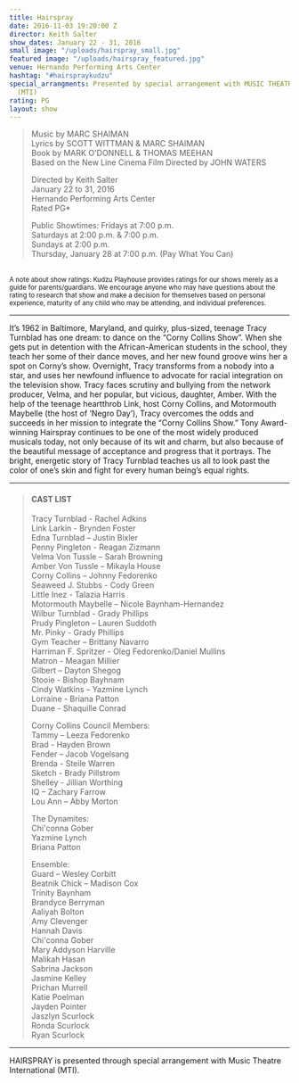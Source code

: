 ```yaml
---
title: Hairspray
date: 2016-11-03 19:20:00 Z
director: Keith Salter
show_dates: January 22 - 31, 2016
small image: "/uploads/hairspray_small.jpg"
featured image: "/uploads/hairspray_featured.jpg"
venue: Hernando Performing Arts Center
hashtag: "#hairspraykudzu"
special_arrangments: Presented by special arrangement with MUSIC THEATRE INTERNATIONAL
  (MTI)
rating: PG
layout: show
---
```


> Music by MARC SHAIMAN<br>
> Lyrics by SCOTT WITTMAN & MARC SHAIMAN<br>
> Book by MARK O'DONNELL & THOMAS MEEHAN<br>
> Based on the New Line Cinema Film Directed by JOHN WATERS<br>
>
> Directed by Keith Salter<br>
> January 22 to 31, 2016<br>
> Hernando Performing Arts Center<br>
> Rated PG*<br>
>
> Public Showtimes: Fridays at 7:00 p.m.<br>
> Saturdays at 2:00 p.m. & 7:00 p.m.<br>
> Sundays at 2:00 p.m.<br>
> Thursday, January 28 at 7:00 p.m. (Pay What You Can)<br>

<br>
<small>A note about show ratings: Kudzu Playhouse provides ratings for our shows merely as a guide for parents/guardians.  We encourage anyone who may have questions about the rating to research that show and make a decision for themselves based on personal experience, maturity of any child who may be attending, and individual preferences.</small>

---

It’s 1962 in Baltimore, Maryland, and quirky, plus-sized, teenage Tracy Turnblad has one dream: to dance on the “Corny Collins Show”. When she gets put in detention with the African-American students in the school, they teach her some of their dance moves, and her new found groove wins her a spot on Corny’s show. Overnight, Tracy transforms from a nobody into a star, and uses her newfound influence to advocate for racial integration on the television show. Tracy faces scrutiny and bullying from the network producer, Velma, and her popular, but vicious, daughter, Amber. With the help of the teenage heartthrob Link, host Corny Collins, and Motormouth Maybelle (the host of ‘Negro Day’), Tracy overcomes the odds and succeeds in her mission to integrate the “Corny Collins Show.” Tony Award-winning Hairspray continues to be one of the most widely produced musicals today, not only because of its wit and charm, but also because of the beautiful message of acceptance and progress that it portrays. The bright, energetic story of Tracy Turnblad teaches us all to look past the color of one’s skin and fight for every human being’s equal rights.

---
> #### CAST LIST
>
> Tracy Turnblad - Rachel Adkins<br>
> Link Larkin - Brynden Foster<br>
> Edna Turnblad – Justin Bixler<br>
> Penny Pingleton  - Reagan Zizmann<br>
> Velma Von Tussle – Sarah Browning<br>
> Amber Von Tussle – Mikayla House<br>
> Corny Collins – Johnny Fedorenko<br>
> Seaweed J. Stubbs - Cody Green<br>
> Little Inez - Talazia Harris<br>
> Motormouth Maybelle – Nicole Baynham-Hernandez<br>
> Wilbur Turnblad - Grady Phillips<br>
> Prudy Pingleton – Lauren Suddoth<br>
> Mr. Pinky - Grady Phillips<br>
> Gym Teacher – Brittany Navarro<br>
> Harriman F. Spritzer - Oleg Fedorenko/Daniel Mullins<br>
> Matron - Meagan Millier<br>
> Gilbert – Dayton Shegog<br>
> Stooie - Bishop Bayhnam<br>
> Cindy Watkins – Yazmine Lynch<br>
> Lorraine - Briana Patton<br>
> Duane - Shaquille Conrad<br>
>
> Corny Collins Council Members:<br>
> Tammy – Leeza Fedorenko<br>
> Brad - Hayden Brown<br>
> Fender – Jacob Vogelsang<br>
> Brenda - Steile Warren<br>
> Sketch - Brady Pillstrom<br>
> Shelley - Jillian Worthing<br>
> IQ – Zachary Farrow<br>
> Lou Ann – Abby Morton<br>
>
> The Dynamites:<br>
> Chi'conna Gober<br>
> Yazmine Lynch<br>
> Briana Patton<br>
>
> Ensemble:<br>
> Guard – Wesley Corbitt<br>
> Beatnik Chick – Madison Cox<br>
> Trinity Baynham<br>
> Brandyce Berryman<br>
> Aaliyah Bolton<br>
> Amy Clevenger<br>
> Hannah Davis<br>
> Chi'conna Gober<br>
> Mary Addyson Harville<br>
> Malikah Hasan<br>
> Sabrina Jackson<br>
> Jasmine Kelley<br>
> Prichan Murrell<br>
> Katie Poelman<br>
> Jayden Pointer<br>
> Jaszlyn Scurlock<br>
> Ronda Scurlock<br>
> Ryan Scurlock<br>

---

HAIRSPRAY is presented through special arrangement with Music Theatre International (MTI).